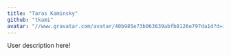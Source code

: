 ```yaml
---
title: "Taras Kaminsky"
github: "tkami"
avatar: "//www.gravatar.com/avatar/40b985e73b063639abfb8126e797da1d?d=identicon"
---
```


User description here!
